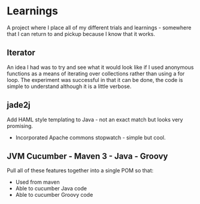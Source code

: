 Learnings
=========

A project where I place all of my different trials and learnings - somewhere that I can return to and pickup because I know that it works.

## Iterator ##

An idea I had was to try and see what it would look like if I used anonymous functions as a means of iterating over collections
rather than using a for loop.  The experiment was successful in that it can be done, the code is simple to understand although
it is a little verbose.


## jade2j ##

Add HAML style templating to Java - not an exact match but looks very promising.

* Incorporated Apache commons stopwatch - simple but cool.


## JVM Cucumber - Maven 3 - Java - Groovy  ##

Pull all of these features together into a single POM so that:

* Used from maven
* Able to cucumber Java code
* Able to cucumber Groovy code

